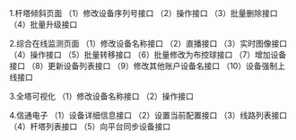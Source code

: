 1.杆塔倾斜页面
（1）修改设备序列号接口
（2）操作接口
（3）批量删除接口
（4）批量升级接口

2.综合在线监测页面
（1）修改设备名称接口
（2）直播接口
（3）实时图像接口
（4）操作接口
（5）批量转移接口
（6）批量修改为布控球接口
（7）增加设备接口
（8）更新设备列表接口
（9）修改其他账户设备名接口
（10）设备强制上线接口

3.全塔可视化
（1）修改设备名称接口
（2）操作接口

4.信通电子
（1）设备详细信息接口
（2）设置当前配置接口
（3）线路列表接口
（4）杆塔列表接口
（5）向平台同步设备接口
